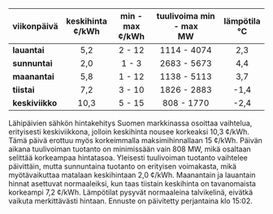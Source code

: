 | viikonpäivä  | keskihinta<br>¢/kWh | min - max<br>¢/kWh | tuulivoima min - max<br>MW | lämpötila<br>°C |
|:-------------|:----------------:|:----------------:|:-------------:|:-------------:|
| **lauantai** |       5,2        |       2 - 12     | 1114 - 4074   |     2,3       |
| **sunnuntai** |       2,0        |       1 - 3      | 2683 - 5673   |     4,4       |
| **maanantai** |       5,8        |       1 - 12     | 1138 - 5113   |     3,7       |
| **tiistai** |       7,2        |       3 - 10     | 1826 - 2883   |    -1,4       |
| **keskiviikko** |      10,3       |       5 - 15     | 808 - 1770    |    -2,4       |

Lähipäivien sähkön hintakehitys Suomen markkinassa osoittaa vaihtelua, erityisesti keskiviikkona, jolloin keskihinta nousee korkeaksi 10,3 ¢/kWh. Tämä päivä erottuu myös korkeimmalla maksimihinnallaan 15 ¢/kWh. Päivän aikana tuulivoiman tuotanto on minimissään vain 808 MW, mikä osaltaan selittää korkeampaa hintatasoa. Yleisesti tuulivoiman tuotanto vaihtelee päivittäin, mutta sunnuntaina tuotanto on erityisen voimakasta, mikä myötävaikuttaa matalaan keskihintaan 2,0 ¢/kWh. Maanantain ja lauantain hinnat asettuvat normaaleiksi, kun taas tiistain keskihinta on tavanomaista korkeampi 7,2 ¢/kWh. Lämpötilat pysyvät normaaleina talvikelinä, eivätkä vaikuta merkittävästi hintaan. Ennuste on päivitetty perjantaina klo 15:02.